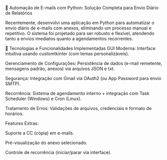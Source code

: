 🚀 Automação de E-mails com Python: Solução Completa para Envio Diário de Relatórios

Recentemente, desenvolvi uma aplicação em Python para automatizar o envio diário de e-mails com anexos, eliminando um processo manual e repetitivo. O sistema foi projetado para ser robusto e flexível, atendendo tanto a envios imediatos quanto a agendamentos recorrentes.

🔨 Tecnologias e Funcionalidades Implementadas
GUI Moderna: Interface intuitiva usando customtkinter (com temas personalizáveis).

Gerenciamento de Configurações: Persistência de dados (e-mail remetente, mensagens padrão, anexos) via arquivos JSON e txt.

Segurança: Integração com Gmail via OAuth2 (ou App Password para envio SMTP).

Recorrência: Sistema de agendamento interno + integração com Task Scheduler (Windows) e Cron (Linux).

Tratamento de Erros: Validações de arquivos, credenciais e formato de horários.

Features Extras:

Suporte a CC (cópia) em e-mails.

Pré-visualização do anexo selecionado.

Controle de recorrência (iniciar/parar via interface).
